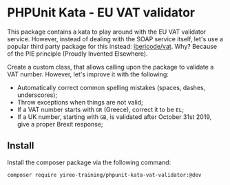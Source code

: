 # PHPUnit Kata - EU VAT validator
This package contains a kata to play around with the EU VAT validator service. However, instead of dealing with the SOAP service itself, let's use a popular third party package for this instead: [ibericode/vat](https://packagist.org/packages/ibericode/vat). Why? Because of the PIE principle (Proudly Invented Elsewhere).

Create a custom class, that allows calling upon the package to validate a VAT number. However, let's improve it with the following:

- Automatically correct common spelling mistakes (spaces, dashes, underscores);
- Throw exceptions when things are not valid;
- If a VAT number starts with `GR` (Greece), correct it to be `EL`;
- If a UK number, starting with `GB`, is validated after October 31st 2019, give a proper Brexit response; 

## Install
Install the composer package via the following command:

    composer require yireo-training/phpunit-kata-vat-validator:@dev

 